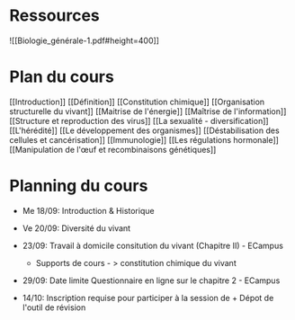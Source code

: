 # Ressources
![[Biologie_générale-1.pdf#height=400]]
# Plan du cours
[[Introduction]]
[[Définition]]
[[Constitution chimique]]
[[Organisation structurelle du vivant]]
[[Maitrise de l'énergie]]
[[Maîtrise de l'information]]
[[Structure et reproduction des virus]]
[[La sexualité - diversification]]
[[L'hérédité]]
[[Le développement des organismes]]
[[Déstabilisation des cellules et cancérisation]]
[[Immunologie]]
[[Les régulations hormonale]]
[[Manipulation de l'œuf et recombinaisons génétiques]]


# Planning du cours

- Me 18/09: Introduction & Historique 
- Ve 20/09: Diversité du vivant
- 23/09: Travail à domicile consitution du vivant (Chapitre II) - ECampus
	- Supports de cours - > constitution chimique du vivant
	
- 29/09: Date limite Questionnaire en ligne sur le chapitre 2 - ECampus
- 14/10: Inscription requise pour participer à la session de + Dépot de l'outil de révision


